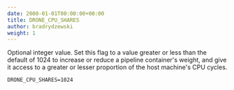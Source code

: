 ```yaml
---
date: 2000-01-01T00:00:00+00:00
title: DRONE_CPU_SHARES
author: bradrydzewski
weight: 1
---
```


Optional integer value. Set this flag to a value greater or less than the default of 1024 to increase or reduce a pipeline container's weight, and give it access to a greater or lesser proportion of the host machine's CPU cycles.

```
DRONE_CPU_SHARES=1024
```